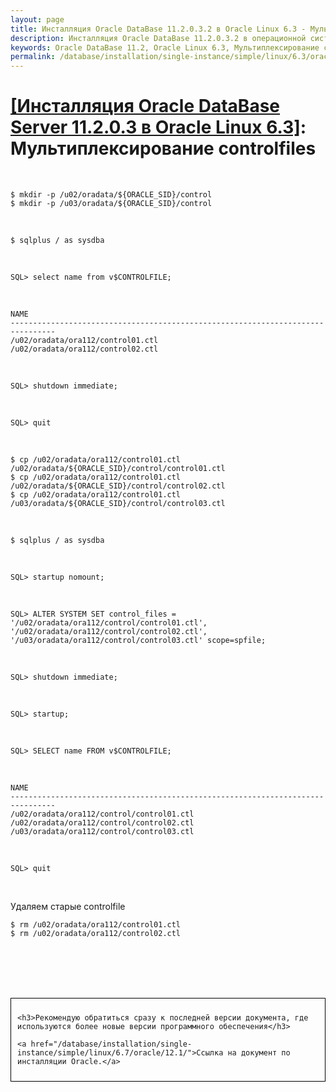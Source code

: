 ```yaml
---
layout: page
title: Инсталляция Oracle DataBase 11.2.0.3.2 в Oracle Linux 6.3 - Мультиплексирование controlfiles
description: Инсталляция Oracle DataBase 11.2.0.3.2 в операционной системе Oracle Linux 6.3 - Мультиплексирование controlfiles
keywords: Oracle DataBase 11.2, Oracle Linux 6.3, Мультиплексирование controlfiles
permalink: /database/installation/single-instance/simple/linux/6.3/oracle/11.2/oracle-multiplex-controlfiles/
---
```


# <a href="/database/installation/single-instance/simple/linux/6.3/oracle/11.2/">[Инсталляция Oracle DataBase Server 11.2.0.3 в Oracle Linux 6.3]</a>: Мультиплексирование controlfiles

<br/>

    $ mkdir -p /u02/oradata/${ORACLE_SID}/control
    $ mkdir -p /u03/oradata/${ORACLE_SID}/control

<br/>

    $ sqlplus / as sysdba

<br/>

    SQL> select name from v$CONTROLFILE;

<br/>

    NAME
    --------------------------------------------------------------------------------
    /u02/oradata/ora112/control01.ctl
    /u02/oradata/ora112/control02.ctl

<br/>

    SQL> shutdown immediate;

<br/>

    SQL> quit

<br/>

    $ cp /u02/oradata/ora112/control01.ctl /u02/oradata/${ORACLE_SID}/control/control01.ctl
    $ cp /u02/oradata/ora112/control01.ctl /u02/oradata/${ORACLE_SID}/control/control02.ctl
    $ cp /u02/oradata/ora112/control01.ctl /u03/oradata/${ORACLE_SID}/control/control03.ctl

<br/>

    $ sqlplus / as sysdba

<br/>

    SQL> startup nomount;

<br/>

    SQL> ALTER SYSTEM SET control_files = '/u02/oradata/ora112/control/control01.ctl', '/u02/oradata/ora112/control/control02.ctl', '/u03/oradata/ora112/control/control03.ctl' scope=spfile;

<br/>

    SQL> shutdown immediate;

<br/>

    SQL> startup;

<br/>

    SQL> SELECT name FROM v$CONTROLFILE;

<br/>

    NAME
    --------------------------------------------------------------------------------
    /u02/oradata/ora112/control/control01.ctl
    /u02/oradata/ora112/control/control02.ctl
    /u03/oradata/ora112/control/control03.ctl

<br/>

    SQL> quit

<br/>

Удаляем старые controlfile

    $ rm /u02/oradata/ora112/control01.ctl
    $ rm /u02/oradata/ora112/control02.ctl

<br/><br/>
<br/><br/>

<div style="padding:10px; border:thin solid black;">

    <h3>Рекомендую обратиться сразу к последней версии документа, где используются более новые версии программного обеспечения</h3>

    <a href="/database/installation/single-instance/simple/linux/6.7/oracle/12.1/">Ссылка на документ по инсталляции Oracle.</a>

</div>
